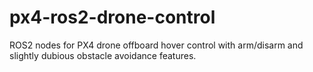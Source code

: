 # px4-ros2-drone-control
ROS2 nodes for PX4 drone offboard hover control with arm/disarm and slightly dubious obstacle avoidance features.

